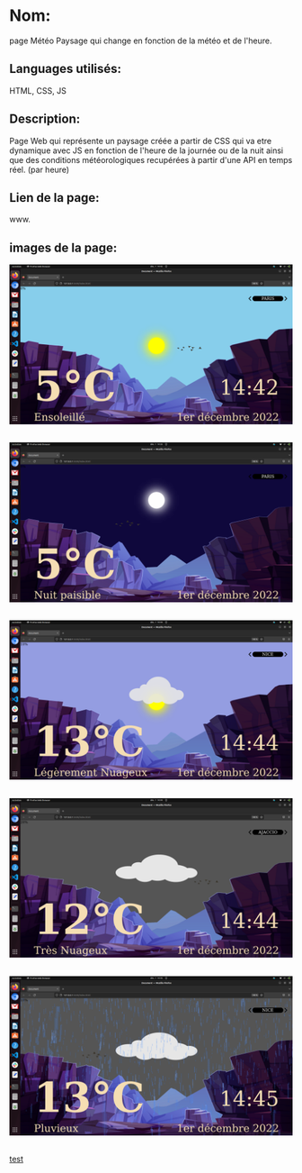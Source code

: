 # Nom:

page Météo
Paysage qui change en fonction de la météo et de l'heure.

## Languages utilisés:

HTML, CSS, JS

## Description:

Page Web qui représente un paysage créée a partir de CSS qui va etre dynamique avec JS en fonction de l'heure de la journée ou de la nuit ainsi que des conditions météorologiques recupérées à partir d'une API en temps réel. (par heure)

## Lien de la page:

www.

## images de la page:

![screenshot1](https://raw.githubusercontent.com/jeremyzynger/dataviz/main/images/Screenshot%20from%202022-12-01%2014-42-51.png "page1")

##

![screenshot2](https://raw.githubusercontent.com/jeremyzynger/dataviz/main/images/Screenshot%20from%202022-12-01%2014-36-00.png "page2")

##

![screenshot3](https://raw.githubusercontent.com/jeremyzynger/dataviz/main/images/Screenshot%20from%202022-12-01%2014-44-36.png "page3")

##

![screenshot4](https://raw.githubusercontent.com/jeremyzynger/dataviz/main/images/Screenshot%20from%202022-12-01%2014-44-45.png "page4")

##

![screenshot5](https://raw.githubusercontent.com/jeremyzynger/dataviz/main/images/Screenshot%20from%202022-12-01%2014-45-52.png "page5")

##

[test](https://raw.githubusercontent.com/jeremyzynger/dataviz/main/images/Screenshot%20from%202022-12-01%2015-20-46.png)
